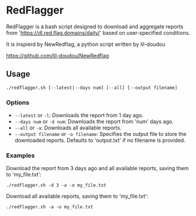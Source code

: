 # RedFlagger

RedFlagger is a bash script designed to download and aggregate reports from 'https://dl.red.flag.domains/daily/' based on user-specified conditions.

It is inspierd by NewRedflag, a python script written by lil-doudou

https://github.com/lil-doudou/NewRedflag

## Usage

```./redflagger.sh [--latest|--days num] [--all] [--output filename]```



### Options

- `--latest` or `-l`: Downloads the report from 1 day ago.
- `--days num` or `-d num`: Downloads the report from 'num' days ago.
- `--all` or `-a`: Downloads all available reports.
- `--output filename` or `-o filename`: Specifies the output file to store the downloaded reports. Defaults to 'output.txt' if no filename is provided.

### Examples

Download the report from 3 days ago and all available reports, saving them to 'my_file.txt':

```./redflagger.sh -d 3 -a -o my_file.txt```

Download all available reports, saving them to 'my_file.txt':

```./redflagger.sh -a -o my_file.txt```



